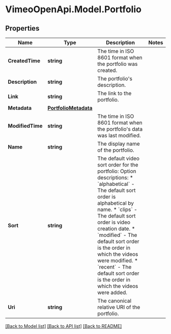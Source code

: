 # VimeoOpenApi.Model.Portfolio
## Properties

Name | Type | Description | Notes
------------ | ------------- | ------------- | -------------
**CreatedTime** | **string** | The time in ISO 8601 format when the portfolio was created. | 
**Description** | **string** | The portfolio&#39;s description. | 
**Link** | **string** | The link to the portfolio. | 
**Metadata** | [**PortfolioMetadata**](PortfolioMetadata.md) |  | 
**ModifiedTime** | **string** | The time in ISO 8601 format when the portfolio&#39;s data was last modified. | 
**Name** | **string** | The display name of the portfolio. | 
**Sort** | **string** | The default video sort order for the portfolio:  Option descriptions:  * &#x60;alphabetical&#x60; - The default sort order is alphabetical by name.  * &#x60;clips&#x60; - The default sort order is video creation date.  * &#x60;modified&#x60; - The default sort order is the order in which the videos were modified.  * &#x60;recent&#x60; - The default sort order is the order in which the videos were added.  | 
**Uri** | **string** | The canonical relative URI of the portfolio. | 

[[Back to Model list]](../README.md#documentation-for-models) [[Back to API list]](../README.md#documentation-for-api-endpoints) [[Back to README]](../README.md)

